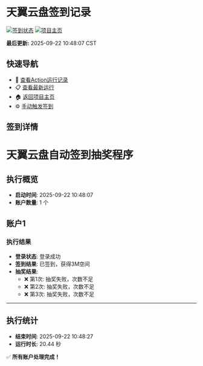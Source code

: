 # 天翼云盘签到记录

[![签到状态](https://github.com/q952417961/189pan/actions/workflows/main.yml/badge.svg)](https://github.com/q952417961/189pan/actions/workflows/main.yml) [![项目主页](https://img.shields.io/badge/GitHub-项目主页-blue?logo=github)](https://github.com/q952417961/189pan)

**最后更新:** 2025-09-22 10:48:07 CST

## 快速导航

- 🔄 [查看Action运行记录](https://github.com/q952417961/189pan/actions)
- 📋 [查看最新运行](https://github.com/q952417961/189pan/actions/runs/17903050292)
- 🏠 [返回项目主页](https://github.com/q952417961/189pan)
- ⚙️ [手动触发签到](https://github.com/q952417961/189pan/actions/workflows/main.yml)

## 签到详情

# 天翼云盘自动签到抽奖程序

## 执行概览
- **启动时间**: 2025-09-22 10:48:07
- **账户数量**: 1 个

## 账户1
### 执行结果
- **登录状态**: 登录成功
- **签到结果**: 已签到，获得3M空间
- **抽奖结果**:
  - ❌ 第1次: 抽奖失败，次数不足
  - ❌ 第2次: 抽奖失败，次数不足
  - ❌ 第3次: 抽奖失败，次数不足

---
## 执行统计
- **结束时间**: 2025-09-22 10:48:27
- **运行时长**: 20.44 秒

✅ **所有账户处理完成！**
